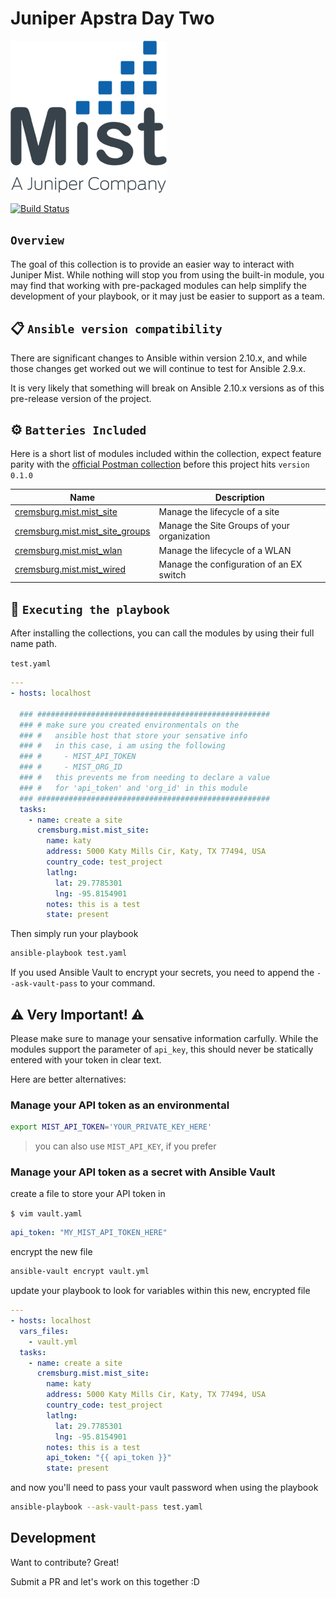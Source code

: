 # Juniper Apstra Day Two

[![N|Solid](https://raw.githubusercontent.com/cremsburg/Mist-Ansible-Collection/main/static/images/Mist-Juniper-Logo-Full-Color.png)](https://www.mist.com/)

[![Build Status](https://api.travis-ci.com/cremsburg/Mist-Ansible-Collection.svg?branch=main)](https://travis-ci.com/github/cremsburg/Mist-Ansible-Collection)

## `Overview`

The goal of this collection is to provide an easier way to interact with Juniper Mist. While nothing will stop you from using the built-in module, you may find that working with pre-packaged modules can help simplify the development of your playbook, or it may just be easier to support as a team.

## 📋 `Ansible version compatibility`

There are significant changes to Ansible within version 2.10.x, and while those changes get worked out we will continue to test for Ansible 2.9.x.

It is very likely that something will break on Ansible 2.10.x versions as of this pre-release version of the project.

## ⚙️ `Batteries Included`

Here is a short list of modules included within the collection, expect feature parity with the [official Postman collection](https://documenter.getpostman.com/view/224925/SzYgQufe?version=latest#intro) before this project hits `version 0.1.0`

Name | Description
---- | -----------
[cremsburg.mist.mist_site](https://github.com/cremsburg/Mist-Ansible-Collection/blob/main/cremsburg/mist/docs/cremsburg.mist.mist_site.rst)|Manage the lifecycle of a site
[cremsburg.mist.mist_site_groups](https://github.com/cremsburg/Mist-Ansible-Collection/blob/main/cremsburg/mist/docs/cremsburg.mist.mist_site_groups.rst)|Manage the Site Groups of your organization
[cremsburg.mist.mist_wlan](https://github.com/cremsburg/Mist-Ansible-Collection/blob/main/cremsburg/mist/docs/cremsburg.mist.mist_wlan.rst)|Manage the lifecycle of a WLAN
[cremsburg.mist.mist_wired](https://github.com/cremsburg/Mist-Ansible-Collection/blob/main/cremsburg/mist/docs/cremsburg.mist.mist_wired.rst)|Manage the configuration of an EX switch

## 🚀 `Executing the playbook`

After installing the collections, you can call the modules by using their full name path.

`test.yaml`

```yaml
---
- hosts: localhost

  ### ####################################################
  ### # make sure you created environmentals on the
  ### #   ansible host that store your sensative info
  ### #   in this case, i am using the following
  ### #     - MIST_API_TOKEN
  ### #     - MIST_ORG_ID
  ### #   this prevents me from needing to declare a value
  ### #   for 'api_token' and 'org_id' in this module
  ### ####################################################
  tasks:
    - name: create a site
      cremsburg.mist.mist_site:
        name: katy
        address: 5000 Katy Mills Cir, Katy, TX 77494, USA
        country_code: test_project
        latlng: 
          lat: 29.7785301
          lng: -95.8154901
        notes: this is a test
        state: present

```

Then simply run your playbook

```sh
ansible-playbook test.yaml
```

If you used Ansible Vault to encrypt your secrets, you need to append the `--ask-vault-pass` to your command.

## ⚠️ Very Important! ⚠️

Please make sure to manage your sensative information carfully. While the modules support the parameter of `api_key`, this should never be statically entered with your token in clear text.

Here are better alternatives:

### Manage your API token as an environmental

```sh
export MIST_API_TOKEN='YOUR_PRIVATE_KEY_HERE'
```

> you can also use `MIST_API_KEY`, if you prefer

### Manage your API token as a secret with Ansible Vault

create a file to store your API token in

`$ vim vault.yaml`

```yaml
api_token: "MY_MIST_API_TOKEN_HERE"
```

encrypt the new file

```sh
ansible-vault encrypt vault.yml
```

update your playbook to look for variables within this new, encrypted file

```yaml
---
- hosts: localhost
  vars_files:
    - vault.yml
  tasks:
    - name: create a site
      cremsburg.mist.mist_site:
        name: katy
        address: 5000 Katy Mills Cir, Katy, TX 77494, USA
        country_code: test_project
        latlng: 
          lat: 29.7785301
          lng: -95.8154901
        notes: this is a test
        api_token: "{{ api_token }}"
        state: present

```

and now you'll need to pass your vault password when using the playbook

```sh
ansible-playbook --ask-vault-pass test.yaml
```

## Development

Want to contribute? Great!

Submit a PR and let's work on this together :D
